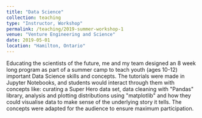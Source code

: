```yaml
---
title: "Data Science"
collection: teaching
type: "Instructor, Workshop"
permalink: /teaching/2019-summer-workshop-1
venue: "Venture Engineering and Science"
date: 2019-05-01
location: "Hamilton, Ontario"
---
```


Educating the scientists of the future, me and my team designed an 8 week long program as part of a summer camp to teach youth (ages 10-12) important Data Science skills and concepts. The tutorials were made in Jupyter Notebooks, and students would interact through them with concepts like: curating a Super Hero data set, data cleaning with "Pandas" library, analysis and plotting distributions using "matplotlib" and how they could visualise data to make sense of the underlying story it tells. The concepts were adapted for the audience to ensure maximum participation.


